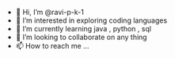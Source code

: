 - 👋 Hi, I’m @ravi-p-k-1
- 👀 I’m interested in exploring coding languages
- 🌱 I’m currently learning java , python , sql
- 💞️ I’m looking to collaborate on any thing 
- 📫 How to reach me ...

<!---
trying git add command
--->
